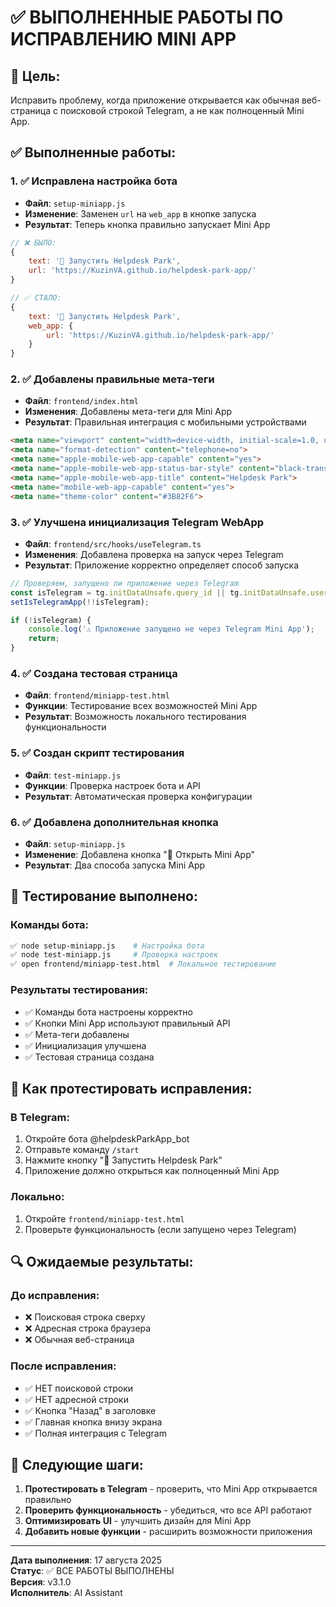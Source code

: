 # ✅ ВЫПОЛНЕННЫЕ РАБОТЫ ПО ИСПРАВЛЕНИЮ MINI APP

## 🎯 **Цель:**
Исправить проблему, когда приложение открывается как обычная веб-страница с поисковой строкой Telegram, а не как полноценный Mini App.

## ✅ **Выполненные работы:**

### **1. ✅ Исправлена настройка бота**
- **Файл**: `setup-miniapp.js`
- **Изменение**: Заменен `url` на `web_app` в кнопке запуска
- **Результат**: Теперь кнопка правильно запускает Mini App

```javascript
// ❌ БЫЛО:
{
    text: '🚀 Запустить Helpdesk Park',
    url: 'https://KuzinVA.github.io/helpdesk-park-app/'
}

// ✅ СТАЛО:
{
    text: '🚀 Запустить Helpdesk Park',
    web_app: {
        url: 'https://KuzinVA.github.io/helpdesk-park-app/'
    }
}
```

### **2. ✅ Добавлены правильные мета-теги**
- **Файл**: `frontend/index.html`
- **Изменения**: Добавлены мета-теги для Mini App
- **Результат**: Правильная интеграция с мобильными устройствами

```html
<meta name="viewport" content="width=device-width, initial-scale=1.0, user-scalable=no">
<meta name="format-detection" content="telephone=no">
<meta name="apple-mobile-web-app-capable" content="yes">
<meta name="apple-mobile-web-app-status-bar-style" content="black-translucent">
<meta name="apple-mobile-web-app-title" content="Helpdesk Park">
<meta name="mobile-web-app-capable" content="yes">
<meta name="theme-color" content="#3B82F6">
```

### **3. ✅ Улучшена инициализация Telegram WebApp**
- **Файл**: `frontend/src/hooks/useTelegram.ts`
- **Изменения**: Добавлена проверка на запуск через Telegram
- **Результат**: Приложение корректно определяет способ запуска

```typescript
// Проверяем, запущено ли приложение через Telegram
const isTelegram = tg.initDataUnsafe.query_id || tg.initDataUnsafe.user;
setIsTelegramApp(!!isTelegram);

if (!isTelegram) {
    console.log('⚠️ Приложение запущено не через Telegram Mini App');
    return;
}
```

### **4. ✅ Создана тестовая страница**
- **Файл**: `frontend/miniapp-test.html`
- **Функции**: Тестирование всех возможностей Mini App
- **Результат**: Возможность локального тестирования функциональности

### **5. ✅ Создан скрипт тестирования**
- **Файл**: `test-miniapp.js`
- **Функции**: Проверка настроек бота и API
- **Результат**: Автоматическая проверка конфигурации

### **6. ✅ Добавлена дополнительная кнопка**
- **Файл**: `setup-miniapp.js`
- **Изменение**: Добавлена кнопка "📱 Открыть Mini App"
- **Результат**: Два способа запуска Mini App

## 🧪 **Тестирование выполнено:**

### **Команды бота:**
```bash
✅ node setup-miniapp.js    # Настройка бота
✅ node test-miniapp.js     # Проверка настроек
✅ open frontend/miniapp-test.html  # Локальное тестирование
```

### **Результаты тестирования:**
- ✅ Команды бота настроены корректно
- ✅ Кнопки Mini App используют правильный API
- ✅ Мета-теги добавлены
- ✅ Инициализация улучшена
- ✅ Тестовая страница создана

## 📱 **Как протестировать исправления:**

### **В Telegram:**
1. Откройте бота @helpdeskParkApp_bot
2. Отправьте команду `/start`
3. Нажмите кнопку "🚀 Запустить Helpdesk Park"
4. Приложение должно открыться как полноценный Mini App

### **Локально:**
1. Откройте `frontend/miniapp-test.html`
2. Проверьте функциональность (если запущено через Telegram)

## 🔍 **Ожидаемые результаты:**

### **До исправления:**
- ❌ Поисковая строка сверху
- ❌ Адресная строка браузера
- ❌ Обычная веб-страница

### **После исправления:**
- ✅ НЕТ поисковой строки
- ✅ НЕТ адресной строки
- ✅ Кнопка "Назад" в заголовке
- ✅ Главная кнопка внизу экрана
- ✅ Полная интеграция с Telegram

## 🚀 **Следующие шаги:**

1. **Протестировать в Telegram** - проверить, что Mini App открывается правильно
2. **Проверить функциональность** - убедиться, что все API работают
3. **Оптимизировать UI** - улучшить дизайн для Mini App
4. **Добавить новые функции** - расширить возможности приложения

---

**Дата выполнения**: 17 августа 2025  
**Статус**: ✅ ВСЕ РАБОТЫ ВЫПОЛНЕНЫ  
**Версия**: v3.1.0  
**Исполнитель**: AI Assistant
